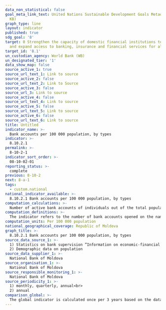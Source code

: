 ```yaml
---
data_non_statistical: false
goal_meta_link_text: United Nations Sustainable Development Goals Metadata (PDF 210
  KB)
graph_type: line
layout: indicator
published: true
sdg_goal: '8'
target: 0 Strengthen the capacity of domestic financial institutions to encourage
  and expand access to banking, insurance and financial services for all
target_id: '8.1'
un_custodian_agency: World Bank (WB)
un_designated_tier: '1'
data_show_map: false
source_active_1: true
source_url_text_1: Link to source
source_active_2: false
source_url_text_2: Link to Source
source_active_3: false
source_url_3: Link to source
source_active_4: false
source_url_text_4: Link to source
source_active_5: false
source_url_text_5: Link to source
source_active_6: false
source_url_text_6: Link to source
title: Untitled
indicator_name: >-
  Bank accounts per 100 000 population, by types
indicator: >-
  8.10.2.1
permalink: >-
  8-10-2-1
indicator_sort_order: >-
  08-10-02-01
reporting_status: >-
  complete
previous: 8-10-2
next: 8-a-1
tags:
  - custom.national
national_indicator_available: >-
  8.10.2.1 Bank accounts per 100 000 population, by types
computation_calculations: >-
  Number of active bank accounts of individuals out of the total population aged 15 years old and over *100
computation_definitions: >-
  The indicator refers to the number of bank accounts opened on the names of individuals by commercial banks licensed by the NBM. Bank account - analytical account opened by the bank on the name of the account holder, through which receipt and payment operations are made. The direct relations between the bank and the client are reflected in the opened bank accounts so as to keep the records about the relations between the bank and every client. The bank accounts which may be opened for clients are grouped in three major categories: current accounts, deposit accounts and loan accounts.
computation_units: Per 100 000 population
national_geographical_coverage: Republic of Moldova
graph_title: >-
  8.10.2.1 Bank accounts per 100 000 population, by types
source_data_source_1: >-
  1) Statistics on bank supervision ”Information on economic-financial activity of banks in the RM”<br> 
  2) Demographic data on population
source_data_supplier_1: >-
  National Bank of Moldova
source_organisation_1: >-
  National Bank of Moldova
source_responsible_monitoring_1: >-
  National Bank of Moldova
source_periodicity_1: >-
  1) monthly, quarterly, annual<br> 
  2) annual
comparison_global: >-
  The global indicator is calculated once per 3 years based on the data of the individual surveys from every country, while the national indicator is suggested to be calculated based on administrative data of the National Bank. By its nature, the indicator is complementary to the global one.
---
```

